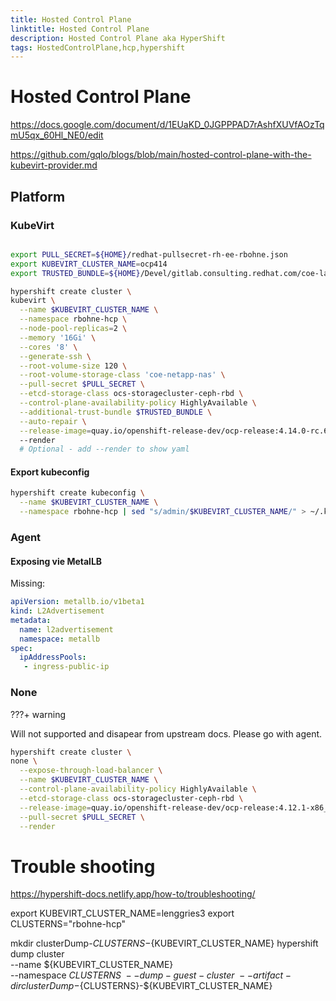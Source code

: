 ```yaml
---
title: Hosted Control Plane
linktitle: Hosted Control Plane
description: Hosted Control Plane aka HyperShift
tags: HostedControlPlane,hcp,hypershift
---
```


# Hosted Control Plane

<https://docs.google.com/document/d/1EUaKD_0JGPPPAD7rAshfXUVfAOzTqmU5qx_60Hl_NE0/edit>

<https://github.com/gqlo/blogs/blob/main/hosted-control-plane-with-the-kubevirt-provider.md>

## Platform

### KubeVirt

```bash

export PULL_SECRET=${HOME}/redhat-pullsecret-rh-ee-rbohne.json
export KUBEVIRT_CLUSTER_NAME=ocp414
export TRUSTED_BUNDLE=${HOME}/Devel/gitlab.consulting.redhat.com/coe-lab/certificates/ca-bundle-v1.pem

hypershift create cluster \
kubevirt \
  --name $KUBEVIRT_CLUSTER_NAME \
  --namespace rbohne-hcp \
  --node-pool-replicas=2 \
  --memory '16Gi' \
  --cores '8' \
  --generate-ssh \
  --root-volume-size 120 \
  --root-volume-storage-class 'coe-netapp-nas' \
  --pull-secret $PULL_SECRET \
  --etcd-storage-class ocs-storagecluster-ceph-rbd \
  --control-plane-availability-policy HighlyAvailable \
  --additional-trust-bundle $TRUSTED_BUNDLE \
  --auto-repair \
  --release-image=quay.io/openshift-release-dev/ocp-release:4.14.0-rc.6-x86_64
  --render
  # Optional - add --render to show yaml

```

#### Export kubeconfig

```bash
hypershift create kubeconfig \
  --name $KUBEVIRT_CLUSTER_NAME \
  --namespace rbohne-hcp | sed "s/admin/$KUBEVIRT_CLUSTER_NAME/" > ~/.kube/clusters/${KUBEVIRT_CLUSTER_NAME}
```

### Agent

#### Exposing vie MetalLB

Missing:

```yaml
apiVersion: metallb.io/v1beta1
kind: L2Advertisement
metadata:
  name: l2advertisement
  namespace: metallb
spec:
  ipAddressPools:
   - ingress-public-ip
```

### None

???+ warning

  Will not supported and disapear from upstream docs.
  Please go with agent.

```bash
hypershift create cluster \
none \
  --expose-through-load-balancer \
  --name $KUBEVIRT_CLUSTER_NAME \
  --control-plane-availability-policy HighlyAvailable \
  --etcd-storage-class ocs-storagecluster-ceph-rbd \
  --release-image=quay.io/openshift-release-dev/ocp-release:4.12.1-x86_64 \
  --pull-secret $PULL_SECRET \
  --render

```

# Trouble shooting

<https://hypershift-docs.netlify.app/how-to/troubleshooting/>

export KUBEVIRT_CLUSTER_NAME=lenggries3
export CLUSTERNS="rbohne-hcp"

mkdir clusterDump-${CLUSTERNS}-${KUBEVIRT_CLUSTER_NAME}
hypershift dump cluster \
    --name ${KUBEVIRT_CLUSTER_NAME} \
    --namespace ${CLUSTERNS} \
    --dump-guest-cluster \
    --artifact-dir clusterDump-${CLUSTERNS}-${KUBEVIRT_CLUSTER_NAME}
